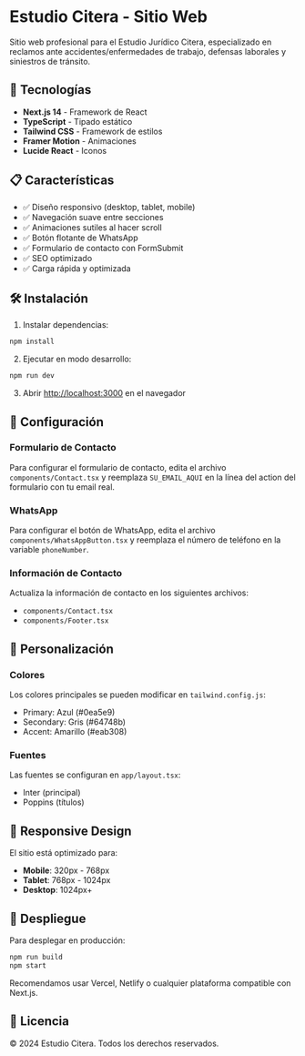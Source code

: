 # Estudio Citera - Sitio Web

Sitio web profesional para el Estudio Jurídico Citera, especializado en reclamos ante accidentes/enfermedades de trabajo, defensas laborales y siniestros de tránsito.

## 🚀 Tecnologías

- **Next.js 14** - Framework de React
- **TypeScript** - Tipado estático
- **Tailwind CSS** - Framework de estilos
- **Framer Motion** - Animaciones
- **Lucide React** - Iconos

## 📋 Características

- ✅ Diseño responsivo (desktop, tablet, mobile)
- ✅ Navegación suave entre secciones
- ✅ Animaciones sutiles al hacer scroll
- ✅ Botón flotante de WhatsApp
- ✅ Formulario de contacto con FormSubmit
- ✅ SEO optimizado
- ✅ Carga rápida y optimizada

## 🛠️ Instalación

1. Instalar dependencias:
```bash
npm install
```

2. Ejecutar en modo desarrollo:
```bash
npm run dev
```

3. Abrir [http://localhost:3000](http://localhost:3000) en el navegador

## 📝 Configuración

### Formulario de Contacto
Para configurar el formulario de contacto, edita el archivo `components/Contact.tsx` y reemplaza `SU_EMAIL_AQUI` en la línea del action del formulario con tu email real.

### WhatsApp
Para configurar el botón de WhatsApp, edita el archivo `components/WhatsAppButton.tsx` y reemplaza el número de teléfono en la variable `phoneNumber`.

### Información de Contacto
Actualiza la información de contacto en los siguientes archivos:
- `components/Contact.tsx`
- `components/Footer.tsx`

## 🎨 Personalización

### Colores
Los colores principales se pueden modificar en `tailwind.config.js`:
- Primary: Azul (#0ea5e9)
- Secondary: Gris (#64748b)
- Accent: Amarillo (#eab308)

### Fuentes
Las fuentes se configuran en `app/layout.tsx`:
- Inter (principal)
- Poppins (títulos)

## 📱 Responsive Design

El sitio está optimizado para:
- **Mobile**: 320px - 768px
- **Tablet**: 768px - 1024px
- **Desktop**: 1024px+

## 🚀 Despliegue

Para desplegar en producción:

```bash
npm run build
npm start
```

Recomendamos usar Vercel, Netlify o cualquier plataforma compatible con Next.js.

## 📄 Licencia

© 2024 Estudio Citera. Todos los derechos reservados.


